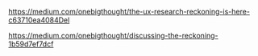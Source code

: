 https://medium.com/onebigthought/the-ux-research-reckoning-is-here-c63710ea4084Del

https://medium.com/onebigthought/discussing-the-reckoning-1b59d7ef7dcf

